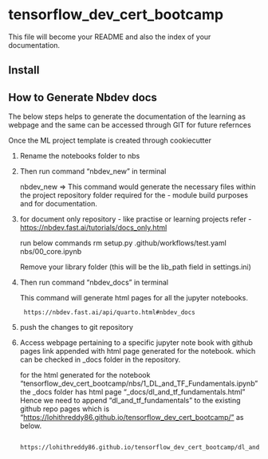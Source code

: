 # tensorflow_dev_cert_bootcamp


<!-- WARNING: THIS FILE WAS AUTOGENERATED! DO NOT EDIT! -->

This file will become your README and also the index of your
documentation.

## Install

## How to Generate Nbdev docs

The below steps helps to generate the documentation of the learning as
webpage and the same can be accessed through GIT for future refernces

Once the ML project template is created through cookiecutter

1.  Rename the notebooks folder to nbs

2.  Then run command “nbdev_new” in terminal

    nbdev_new =\> This command would generate the necessary files within
    the project repository folder required for the - module build
    purposes and for documentation.

3.  for document only repository - like practise or learning projects
    refer - https://nbdev.fast.ai/tutorials/docs_only.html

    run below commands rm setup.py .github/workflows/test.yaml
    nbs/00_core.ipynb

    Remove your library folder (this will be the lib_path field in
    settings.ini)

4.  Then run command “nbdev_docs” in terminal

    This command will generate html pages for all the jupyter notebooks.

         https://nbdev.fast.ai/api/quarto.html#nbdev_docs

5.  push the changes to git repository

6.  Access webpage pertaining to a specific jupyter note book with
    github pages link appended with html page generated for the
    notebook. which can be checked in \_docs folder in the repository.

    for the html generated for the notebook
    “tensorflow_dev_cert_bootcamp/nbs/1_DL_and_TF_Fundamentals.ipynb”
    the \_docs folder has html page “\_docs/dl_and_tf_fundamentals.html”
    Hence we need to append “dl_and_tf_fundamentals” to the existing
    github repo pages which is
    “https://lohithreddy86.github.io/tensorflow_dev_cert_bootcamp/” as
    below.

         https://lohithreddy86.github.io/tensorflow_dev_cert_bootcamp/dl_and_tf_fundamentals
